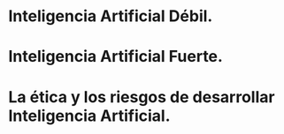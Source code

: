 # Inteligencia Artificial Débil.


# Inteligencia Artificial Fuerte.



# La ética y los riesgos de desarrollar Inteligencia Artificial.

